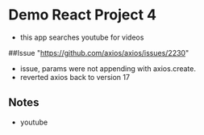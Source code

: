 # Demo React Project 4
- this app searches youtube for videos

##Issue
"https://github.com/axios/axios/issues/2230"
 - issue, params were not appending with axios.create. 
 - reverted axios back to version 17


## Notes
-  youtube 